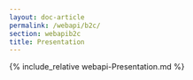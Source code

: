 ```yaml
---
layout: doc-article
permalink: /webapi/b2c/
section: webapib2c
title: Presentation
---
```


{% include_relative webapi-Presentation.md %}